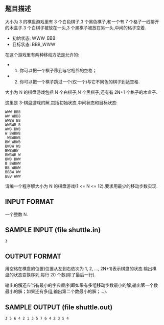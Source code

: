 ## 题目描述

大小为 3 的棋盘游戏里有 3 个白色棋子,3 个黑色棋子,和一个有 7 个格子一线排开的木盒子.3 个白棋子被放在一头,3 个黑棋子被放在另一头,中间的格子空着.

 - 初始状态: WWW_BBB
 - 目标状态: BBB_WWW

在这个游戏里有两种移动方法是允许的:

 - 1. 你可以把一个棋子移到与它相邻的空格；
 - 2. 你可以把一个棋子跳过一个(仅一个)与它不同色的棋子到达空格.

大小为 N 的棋盘游戏包括 N 个白棋子,N 个黑棋子,还有有 2N+1 个格子的木盒子.

这里是 3-棋盘游戏的解,包括初始状态,中间状态和目标状态:

```
WWW BBB
WW WBBB
WWBW BB
WWBWB B
WWB BWB
W BWBWB
 WBWBWB
BW WBWB
BWBW WB
BWBWBW
BWBWB W
BWB BWW
B BWBWW
BB WBWW
BBBW WW
BBB WWW
```

请编一个程序解大小为 N 的棋盘游戏(1 <= N <= 12).要求用最少的移动步数实现.

## INPUT FORMAT

一个整数 N.

## SAMPLE INPUT (file shuttle.in)
```
3
```
## OUTPUT FORMAT

用空格在棋盘的位置(位置从左到右依次为 1, 2, ..., 2N+1)表示棋盘的状态.输出棋盘的状态变换序列,每行 20 个数(除了最后一行).

输出的解还应当有最小的字典顺序(即如果有多组移动步数最小的解,输出第一个数最小的解；如果还有多组,输出第二个数最小的解；...).

## SAMPLE OUTPUT (file shuttle.out)

```
3 5 6 4 2 1 3 5 7 6 4 2 3 5 4 
```
